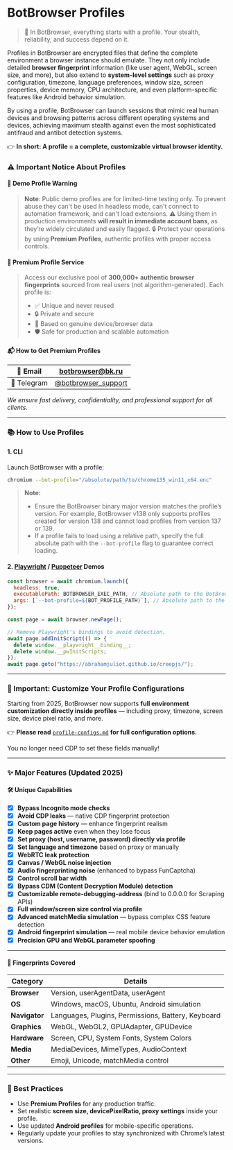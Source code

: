 # BotBrowser Profiles

> 📢 In BotBrowser, everything starts with a profile. Your stealth, reliability, and success depend on it.

Profiles in BotBrowser are encrypted files that define the complete environment a browser instance should emulate.
They not only include detailed **browser fingerprint** information (like user agent, WebGL, screen size, and more), but also extend to **system-level settings** such as proxy configuration, timezone, language preferences, window size, screen properties, device memory, CPU architecture, and even platform-specific features like Android behavior simulation.

By using a profile, BotBrowser can launch sessions that mimic real human devices and browsing patterns across different operating systems and devices, achieving maximum stealth against even the most sophisticated antifraud and antibot detection systems.

👉 **In short: A profile = a complete, customizable virtual browser identity.**

### ⚠️ Important Notice About Profiles

#### 🚨 Demo Profile Warning
> **Note**: Public demo profiles are for limited-time testing only. To prevent abuse they can't be used in headless mode, can't connect to automation framework, and can't load extensions.
> ⚠️ Using them in production environments **will result in immediate account bans**, as they’re widely circulated and easily flagged.
>  🔒 Protect your operations by using **Premium Profiles**, authentic profiles with proper access controls.

#### 🌟 Premium Profile Service
> Access our exclusive pool of **300,000+ authentic browser fingerprints** sourced from real users (not algorithm-generated). Each profile is:
> - ✅ Unique and never reused
> - 🔒 Private and secure
> - 👤 Based on genuine device/browser data
> - 🛡️ Safe for production and scalable automation

#### 📬 How to Get Premium Profiles
| 📧 Email | [botbrowser@bk.ru](mailto:botbrowser@bk.ru) |
|----------|-----------------------------------------------------------|
| 📱 Telegram | [@botbrowser_support](https://t.me/botbrowser_support) |

*We ensure fast delivery, confidentiality, and professional support for all clients.*

---

### 📚 How to Use Profiles

#### 1. CLI

Launch BotBrowser with a profile:

```bash
chromium --bot-profile="/absolute/path/to/chrome135_win11_x64.enc"
```

 >  **Note:**
 >  - Ensure the BotBrowser binary major version matches the profile’s version.
 >    For example, BotBrowser v138 only supports profiles created for version 138 and cannot load profiles from version 137 or 139.
 >  - If a profile fails to load using a relative path, specify the full absolute path with the `--bot-profile` flag to guarantee correct loading.


#### 2. [Playwright](demo/playwright) / [Puppeteer](demo/puppeteer) Demos

```javascript
const browser = await chromium.launch({
  headless: true,
  executablePath: BOTBROWSER_EXEC_PATH, // Absolute path to the BotBrowser executable
  args: [`--bot-profile=${BOT_PROFILE_PATH}`], // Absolute path to the bot profile
});

const page = await browser.newPage();

// Remove Playwright's bindings to avoid detection.
await page.addInitScript(() => {
  delete window.__playwright__binding__;
  delete window.__pwInitScripts;
});
await page.goto("https://abrahamjuliot.github.io/creepjs/");
```


---

### 📖 Important: Customize Your Profile Configurations

Starting from 2025, BotBrowser now supports **full environment customization directly inside profiles** — including proxy, timezone, screen size, device pixel ratio, and more.

👉 **Please read** [`profile-configs.md`](https://github.com/botswin/BotBrowser/blob/main/profiles/profile-configs.md) **for full configuration options.**

You no longer need CDP to set these fields manually!

---

### ✨ Major Features (Updated 2025)

#### 🛠️ Unique Capabilities

- [x] **Bypass Incognito mode checks**
- [x] **Avoid CDP leaks** — native CDP fingerprint protection
- [x] **Custom page history** — enhance fingerprint realism
- [x] **Keep pages active** even when they lose focus
- [x] **Set proxy (host, username, password) directly via profile**
- [x] **Set language and timezone** based on proxy or manually
- [x] **WebRTC leak protection**
- [x] **Canvas / WebGL noise injection**
- [x] **Audio fingerprinting noise** (enhanced to bypass FunCaptcha)
- [x] **Control scroll bar width**
- [x] **Bypass CDM (Content Decryption Module) detection**
- [x] **Customizable remote-debugging-address** (bind to 0.0.0.0 for Scraping APIs)
- [x] **Full window/screen size control via profile**
- [x] **Advanced matchMedia simulation** — bypass complex CSS feature detection
- [x] **Android fingerprint simulation** — real mobile device behavior emulation
- [x] **Precision GPU and WebGL parameter spoofing**

---

#### 🧐 Fingerprints Covered

| Category        | Details |
|-----------------|---------|
| **Browser**     | Version, userAgentData, userAgent |
| **OS**          | Windows, macOS, Ubuntu, Android simulation |
| **Navigator**   | Languages, Plugins, Permissions, Battery, Keyboard |
| **Graphics**    | WebGL, WebGL2, GPUAdapter, GPUDevice |
| **Hardware**    | Screen, CPU, System Fonts, System Colors |
| **Media**       | MediaDevices, MimeTypes, AudioContext |
| **Other**       | Emoji, Unicode, matchMedia control |

---

### 📌 Best Practices

- Use **Premium Profiles** for any production traffic.
- Set realistic **screen size, devicePixelRatio, proxy settings** inside your profile.
- Use updated **Android profiles** for mobile-specific operations.
- Regularly update your profiles to stay synchronized with Chrome’s latest versions.
